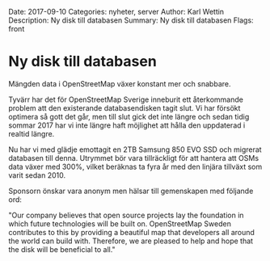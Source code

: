 Date: 2017-09-10
Categories: nyheter, server
Author: Karl Wettin
Description: Ny disk till databasen
Summary: Ny disk till databasen
Flags: front


# Ny disk till databasen

Mängden data i OpenStreetMap växer konstant mer och snabbare.

Tyvärr har det för OpenStreetMap Sverige inneburit ett återkommande problem att den existerande databasendisken tagit slut.
Vi har försökt optimera så gott det går, men till slut gick det inte längre och sedan tidig sommar 2017 har vi inte längre
haft möjlighet att hålla den uppdaterad i realtid längre.

Nu har vi med glädje emottagit en 2TB Samsung 850 EVO SSD och migrerat databasen till denna. Utrymmet bör vara tillräckligt 
för att hantera att OSMs data växer med 300%, vilket beräknas ta fyra år med den linjära tillväxt som varit sedan 2010.

Sponsorn önskar vara anonym men hälsar till gemenskapen med följande ord:

"Our company believes that open source projects lay the foundation in which future technologies will be built on. 
OpenStreetMap Sweden contributes to this by providing a beautiful map that developers all around the world can build with. 
Therefore, we are pleased to help and hope that the disk will be beneficial to all."
